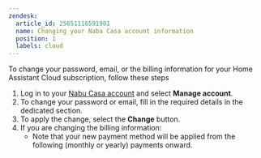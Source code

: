 ```yaml
---
zendesk:
  article_id: 25651116591901
  name: Changing your Naba Casa account information
  position: 1
  labels: cloud
---
```


To change your password, email, or the billing information for your Home Assistant Cloud subscription, follow these steps

1. Log in to your [Nabu Casa account](https://account.nabucasa.com/) and select **Manage account**.
2. To change your password or email, fill in the required details in the dedicated section.
3. To apply the change, select the **Change** button.
3. If you are changing the billing information:
   - Note that your new payment method will be applied from the following (monthly or yearly) payments onward.

